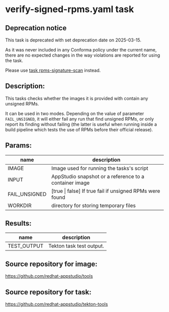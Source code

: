 # verify-signed-rpms.yaml task

## Deprecation notice

This task is deprecated with set deprecation date on 2025-03-15.

As it was never included in any Conforma policy under the current name, there are no
expected changes in the way violations are reported for using the task.

Please use [task rpms-signature-scan](https://quay.io/repository/konflux-ci/tekton-catalog/task-rpms-signature-scan) instead.

## Description:
This tasks checks whether the images it is provided with contain any unsigned RPMs.

It can be used in two modes. Depending on the value of parameter `FAIL_UNSIGNED`, it
will either fail any run that find unsigned RPMs, or only report its finding without
failing (the latter is useful when running inside a build pipeline which tests the use of RPMs before their official release).

## Params:

| name            | description                                                       |
|-----------------|-------------------------------------------------------------------|
| IMAGE           | Image used for running the tasks's script                         |
| INPUT           | AppStudio snapshot or a reference to a container image            |
| FAIL_UNSIGNED   | [true \| false] If true fail if unsigned RPMs were found          |
| WORKDIR         | directory for storing temporary files                             |


## Results:

| name              | description                               |
|-------------------|--------------------------|
| TEST_OUTPUT       | Tekton task test output. |

## Source repository for image:
https://github.com/redhat-appstudio/tools

## Source repository for task:
https://github.com/redhat-appstudio/tekton-tools
